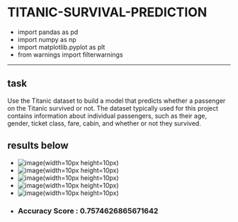 # TITANIC-SURVIVAL-PREDICTION
- import pandas as pd
- import numpy as np
- import matplotlib.pyplot as plt
- from warnings import filterwarnings

_________________________________________________________________________________________________________________________________________________________________________________
## task
Use the Titanic dataset to build a model that predicts whether a passenger on the Titanic survived or not.
The dataset typically used for this project contains information about individual passengers, such as
their age, gender, ticket class, fare, cabin, and whether or not they survived.

## results below

* ![image](https://github.com/Aniket066/TITANIC-SURVIVAL-PREDICTION/assets/100535216/ffa6d5b9-f9cb-4ac7-8216-e5968f789f1b)(width=10px height=10px)
* ![image](https://github.com/Aniket066/TITANIC-SURVIVAL-PREDICTION/assets/100535216/ec1a7b28-31d8-4620-878a-f8555b69351d)(width=10px height=10px)
* ![image](https://github.com/Aniket066/TITANIC-SURVIVAL-PREDICTION/assets/100535216/383276fc-ca20-4073-85c7-297320c6419f)(width=10px height=10px)
* ![image](https://github.com/Aniket066/TITANIC-SURVIVAL-PREDICTION/assets/100535216/2f9a12d8-34f1-453b-9a53-e5f25aaa25da)(width=10px height=10px)
* ![image](https://github.com/Aniket066/TITANIC-SURVIVAL-PREDICTION/assets/100535216/10618931-abda-4328-921b-c9ae3d46ff3f)(width=10px height=10px)
* ### Accuracy Score : 0.7574626865671642




